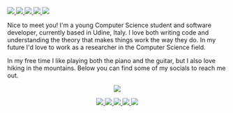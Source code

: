 <!-- GitHub -->
  <a href="https://github.com/davidedellagiustina">
    <img src="https://img.shields.io/badge/-GitHub-%23181717?logo=github&logoColor=white">
  </a>
  <!-- LinkedIn -->
  <a href="https://www.linkedin.com/in/ddellagiustina">
    <img src="https://img.shields.io/badge/-LinkedIn-%230077b5?logo=linkedin&logoColor=white">
  </a>
  <!-- ResearchGate -->
  <a href="https://www.researchgate.net/profile/Davide_Della_Giustina2">
    <img src="https://img.shields.io/badge/-ResearchGate-%2300ccbb?logo=researchgate&logoColor=white">
  </a>
  <!-- HackerRank -->
  <a href="https://www.hackerrank.com/ddellagiustina">
    <img src="https://img.shields.io/badge/-HackerRank-%232ec866?logo=hackerrank&logoColor=white">
  </a>
  <!-- StackOverflow -->
  <a href="https://stackoverflow.com/users/8851982/davide-della-giustina">
    <img src="https://img.shields.io/badge/-StackOverflow-%23fe7a16?logo=stack-overflow&logoColor=white">
  </a>

Nice to meet you! I'm a young Computer Science student and software developer, currently based in Udine, Italy. I love both writing code and understanding the theory that makes things work the way they do. In my future I'd love to work as a researcher in the Computer Science field.

In my free time I like playing both the piano and the guitar, but I also love hiking in the mountains. Below you can find some of my socials to reach me out.

<!-- Info -->
<p align="center">
  <!-- GitHub stats -->
  <a href="https://github.com/davidedellagiustina">
    <img src="https://github-readme-stats.vercel.app/api?username=davidedellagiustina&count_private=true&hide=contribs&show_icons=true&hide_title=true&line_height=26&cache_seconds=1800">
</p>

<!-- Links -->
<p align="center">
  <!-- GitHub -->
  <a href="https://github.com/davidedellagiustina">
    <img src="https://img.shields.io/badge/-GitHub-%23181717?logo=github&logoColor=white">
  </a>
  <!-- LinkedIn -->
  <a href="https://www.linkedin.com/in/ddellagiustina">
    <img src="https://img.shields.io/badge/-LinkedIn-%230077b5?logo=linkedin&logoColor=white">
  </a>
  <!-- ResearchGate -->
  <a href="https://www.researchgate.net/profile/Davide_Della_Giustina2">
    <img src="https://img.shields.io/badge/-ResearchGate-%2300ccbb?logo=researchgate&logoColor=white">
  </a>
  <!-- HackerRank -->
  <a href="https://www.hackerrank.com/ddellagiustina">
    <img src="https://img.shields.io/badge/-HackerRank-%232ec866?logo=hackerrank&logoColor=white">
  </a>
  <!-- StackOverflow -->
  <a href="https://stackoverflow.com/users/8851982/davide-della-giustina">
    <img src="https://img.shields.io/badge/-StackOverflow-%23fe7a16?logo=stack-overflow&logoColor=white">
  </a>
</p>

